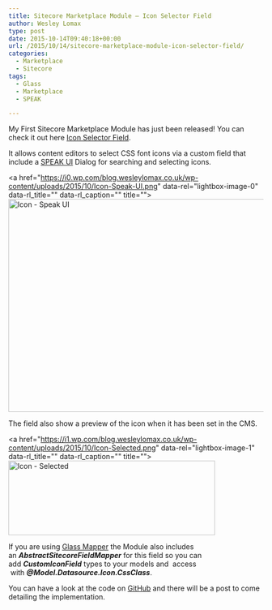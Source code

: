 ```yaml
---
title: Sitecore Marketplace Module – Icon Selector Field
author: Wesley Lomax
type: post
date: 2015-10-14T09:40:18+00:00
url: /2015/10/14/sitecore-marketplace-module-icon-selector-field/
categories:
  - Marketplace
  - Sitecore
tags:
  - Glass
  - Marketplace
  - SPEAK

---
```

My First Sitecore Marketplace Module has just been released! You can check it out here <a href="https://marketplace.sitecore.net/Modules/I/Icon_Selector_Field.aspx?sc_lang=en" target="_blank">Icon Selector Field</a>.

It allows content editors to select CSS font icons via a custom field that include a <a href="https://doc.sitecore.net/speak" target="_blank">SPEAK UI</a> Dialog for searching and selecting icons.

<a href="https://i0.wp.com/blog.wesleylomax.co.uk/wp-content/uploads/2015/10/Icon-Speak-UI.png" data-rel="lightbox-image-0" data-rl\_title="" data-rl\_caption="" title=""><img class="alignnone wp-image-85 size-full" src="https://i0.wp.com/blog.wesleylomax.co.uk/wp-content/uploads/2015/10/Icon-Speak-UI.png?resize=640%2C420" alt="Icon - Speak UI" width="640" height="420" srcset="https://i0.wp.com/blog.wesleylomax.co.uk/wp-content/uploads/2015/10/Icon-Speak-UI.png?w=1212 1212w, https://i0.wp.com/blog.wesleylomax.co.uk/wp-content/uploads/2015/10/Icon-Speak-UI.png?resize=300%2C197 300w, https://i0.wp.com/blog.wesleylomax.co.uk/wp-content/uploads/2015/10/Icon-Speak-UI.png?resize=1024%2C672 1024w" sizes="(max-width: 640px) 100vw, 640px" data-recalc-dims="1" /></a>

The field also show a preview of the icon when it has been set in the CMS.

<a href="https://i1.wp.com/blog.wesleylomax.co.uk/wp-content/uploads/2015/10/Icon-Selected.png" data-rel="lightbox-image-1" data-rl\_title="" data-rl\_caption="" title=""><img class="alignnone wp-image-84 size-full" src="https://i1.wp.com/blog.wesleylomax.co.uk/wp-content/uploads/2015/10/Icon-Selected.png?resize=408%2C147" alt="Icon - Selected" width="408" height="147" srcset="https://i1.wp.com/blog.wesleylomax.co.uk/wp-content/uploads/2015/10/Icon-Selected.png?w=408 408w, https://i1.wp.com/blog.wesleylomax.co.uk/wp-content/uploads/2015/10/Icon-Selected.png?resize=300%2C108 300w" sizes="(max-width: 408px) 100vw, 408px" data-recalc-dims="1" /></a>

If you are using <a href="http://glass.lu/" target="_blank">Glass Mapper</a> the Module also includes an **_AbstractSitecoreFieldMapper_** for this field so you can add **_CustomIconField_** types to your models and  access  with _**@Model.Datasource.Icon.CssClass**_.

You can have a look at the code on <a href="https://github.com/Wesley-Lomax/icon-selector-field" target="_blank">GitHub</a> and there will be a post to come detailing the implementation.

&nbsp;